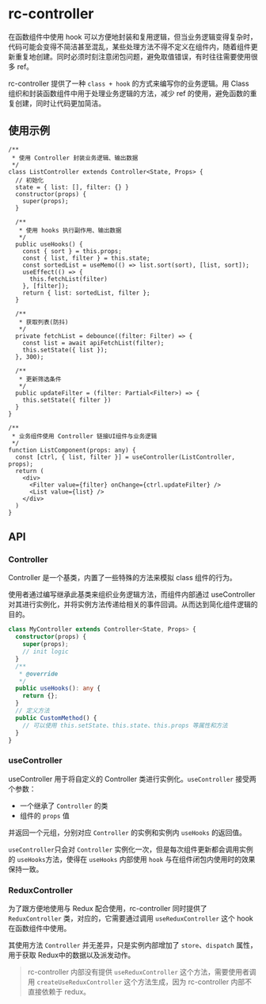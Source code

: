 # rc-controller

在函数组件中使用 hook 可以方便地封装和复用逻辑，但当业务逻辑变得复杂时，代码可能会变得不简洁甚至混乱，某些处理方法不得不定义在组件内，随着组件更新重复地创建。同时必须时刻注意闭包问题，避免取值错误，有时往往需要使用很多 ref。

rc-controller 提供了一种 `class + hook` 的方式来编写你的业务逻辑。用 Class 组织和封装函数组件中用于处理业务逻辑的方法，减少 ref 的使用，避免函数的重复创建，同时让代码更加简洁。

## 使用示例

```tsx
/**
 * 使用 Controller 封装业务逻辑、输出数据
 */
class ListController extends Controller<State, Props> {
  // 初始化
  state = { list: [], filter: {} }
  constructor(props) {
    super(props);
  }

  /**
   * 使用 hooks 执行副作用、输出数据
   */
  public useHooks() {
    const { sort } = this.props;
    const { list, filter } = this.state;
    const sortedList = useMemo(() => list.sort(sort), [list, sort]);
    useEffect(() => {
      this.fetchList(filter)
    }, [filter]);
    return { list: sortedList, filter };
  }

  /**
   * 获取列表(防抖)
   */
  private fetchList = debounce((filter: Filter) => {
    const list = await apiFetchList(filter);
    this.setState({ list });
  }, 300);

  /**
   * 更新筛选条件
   */
  public updateFilter = (filter: Partial<Filter>) => {
    this.setState({ filter })
  }
}

/**
 * 业务组件使用 Controller 链接UI组件与业务逻辑
 */
function ListComponent(props: any) {
  const [ctrl, { list, filter }] = useController(ListController, props);
  return (
    <div>
      <Filter value={filter} onChange={ctrl.updateFilter} />
      <List value={list} />
    </div>
  )
}
```
## API
### Controller

Controller 是一个基类，内置了一些特殊的方法来模拟 class 组件的行为。

使用者通过编写继承此基类来组织业务逻辑方法，而组件内部通过 useController 对其进行实例化，并将实例方法传递给相关的事件回调。从而达到简化组件逻辑的目的。

```typescript
class MyController extends Controller<State, Props> {
  constructor(props) {
    super(props);
    // init logic
  }
  /**
   * @override
   */
  public useHooks(): any {
    return {};
  }
  // 定义方法
  public CustomMethod() {
    // 可以使用 this.setState、this.state、this.props 等属性和方法
  }
}
```

### useController

useController 用于将自定义的 Controller 类进行实例化。`useController` 接受两个参数：

- 一个继承了 `Controller` 的类
- 组件的 `props` 值

并返回一个元组，分别对应 `Controller` 的实例和实例内 `useHooks` 的返回值。

`useController`只会对 `Controller` 实例化一次，但是每次组件更新都会调用实例的 `useHooks`方法，使得在 `useHooks` 内部使用 `hook` 与在组件闭包内使用时的效果保持一致。

### ReduxController

为了跟方便地使用与 Redux 配合使用，rc-controller 同时提供了 `ReduxController` 类，对应的，它需要通过调用 `useReduxController` 这个 hook 在函数组件中使用。

其使用方法 `Controller` 并无差异，只是实例内部增加了 `store`、`dispatch` 属性，用于获取 Redux中的数据以及派发动作。

> rc-controller 内部没有提供 `useReduxController` 这个方法，需要使用者调用 `createUseReduxController` 这个方法生成，因为 rc-controller 内部不直接依赖于 redux。